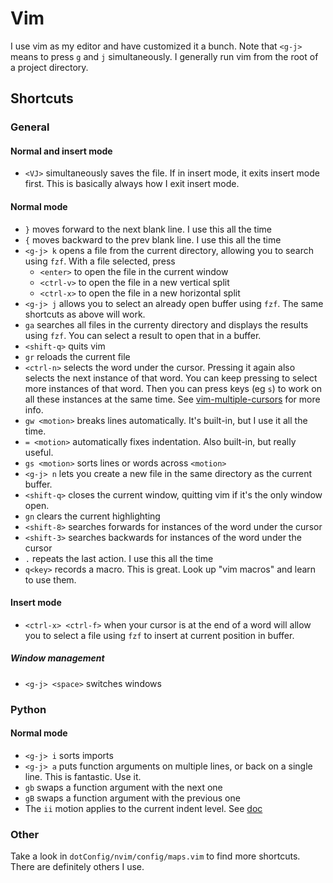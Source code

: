 Vim
===
I use vim as my editor and have customized it a bunch.  Note that `<g-j>` means
to press `g` and `j` simultaneously.  I generally run vim from the root of a
project directory.

Shortcuts
---------
### General
#### Normal and insert mode
- `<VJ>` simultaneously saves the file.  If in insert mode, it exits insert mode
  first.  This is basically always how I exit insert mode.

#### Normal mode
- `}` moves forward to the next blank line.  I use this all the time
- `{` moves backward to the prev blank line.  I use this all the time
- `<g-j> k` opens a file from the current directory, allowing you to search
  using `fzf`.  With a file selected, press
  - `<enter>` to open the file in the current window
  - `<ctrl-v>` to open the file in a new vertical split
  - `<ctrl-x>` to open the file in a new horizontal split
- `<g-j> j` allows you to select an already open buffer using `fzf`.  The
  same shortcuts as above will work.
- `ga` searches all files in the currenty directory and displays the results
  using `fzf`.  You can select a result to open that in a buffer.
- `<shift-q>` quits vim
- `gr` reloads the current file
- `<ctrl-n>` selects the word under the cursor.  Pressing it again also selects
  the next instance of that word.  You can keep pressing to select more
  instances of that word.  Then you can press keys (eg `s`) to work on all
  these instances at the same time.  See
  [vim-multiple-cursors](https://github.com/terryma/vim-multiple-cursors) for
  more info.
- `gw <motion>` breaks lines automatically.  It's built-in, but I use it all
  the time.
- `= <motion>` automatically fixes indentation.  Also built-in, but really
  useful.
- `gs <motion>` sorts lines or words across `<motion>`
- `<g-j> n` lets you create a new file in the same directory as the current
  buffer.
- `<shift-q>` closes the current window, quitting vim if it's the only window
  open.
- `gn` clears the current highlighting
- `<shift-8>` searches forwards for instances of the word under the cursor
- `<shift-3>` searches backwards for instances of the word under the cursor
- `.` repeats the last action.  I use this all the time
- `q<key>` records a macro.  This is great.  Look up "vim macros" and learn to
  use them.

#### Insert mode
- `<ctrl-x> <ctrl-f>` when your cursor is at the end of a word will allow you
  to select a file using `fzf` to insert at current position in buffer.

##### Window management
- `<g-j> <space>` switches windows

### Python
#### Normal mode
- `<g-j> i` sorts imports
- `<g-j> a` puts function arguments on multiple lines, or back on a single
  line.  This is fantastic.  Use it.
- `gb` swaps a function argument with the next one
- `gB` swaps a function argument with the previous one
- The `ii` motion applies to the current indent level.  See
  [doc](http://www.vim.org/scripts/script.php?script_id=2484)

### Other
Take a look in `dotConfig/nvim/config/maps.vim` to find more shortcuts.  There
are definitely others I use.
